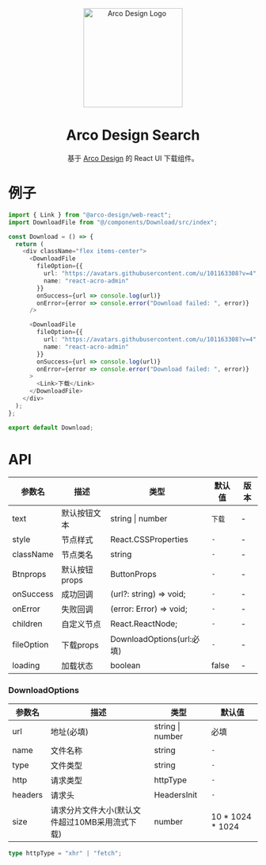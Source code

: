 <div align="center">
  <a href="https://arco.design" target="_blank">
    <img alt="Arco Design Logo" width="200" src="https://avatars.githubusercontent.com/u/64576149?s=200&v=4"/>
  </a>
</div>

<div align="center">
  <h1>Arco Design Search</h1>
</div>

<div align="center">

基于 [Arco Design](https://arco.design/) 的 React UI 下载组件。

</div>

# 例子

```typescript
import { Link } from "@arco-design/web-react";
import DownloadFile from "@/components/Download/src/index";

const Download = () => {
  return (
    <div className="flex items-center">
      <DownloadFile
        fileOption={{
          url: "https://avatars.githubusercontent.com/u/101163308?v=4",
          name: "react-acro-admin"
        }}
        onSuccess={url => console.log(url)}
        onError={error => console.error("Download failed: ", error)}
      />

      <DownloadFile
        fileOption={{
          url: "https://avatars.githubusercontent.com/u/101163308?v=4",
          name: "react-acro-admin"
        }}
        onSuccess={url => console.log(url)}
        onError={error => console.error("Download failed: ", error)}
      >
        <Link>下载</Link>
      </DownloadFile>
    </div>
  );
};

export default Download;

```

# API

| 参数名     | 描述          | 类型                      | 默认值 | 版本 |
| ---------- | ------------- | ------------------------- | ------ | ---- |
| text       | 默认按钮文本  | string \| number          | `下载` | -    |
| style      | 节点样式      | React.CSSProperties       | `-`    | -    |
| className  | 节点类名      | string                    | `-`    | -    |
| Btnprops   | 默认按钮props | ButtonProps               | `-`    | -    |
| onSuccess  | 成功回调      | (url?: string) => void;   | `-`    | -    |
| onError    | 失败回调      | (error: Error) => void;   | `-`    | -    |
| children   | 自定义节点    | React.ReactNode;          | `-`    | -    |
| fileOption | 下载props     | DownloadOptions(url:必填) | `-`    | -    |
| loading    | 加载状态      | boolean                   | false  | -    |


### DownloadOptions

| 参数名  | 描述                                           | 类型             | 默认值           |
| ------- | ---------------------------------------------- | ---------------- | ---------------- |
| url     | 地址(必填)                                     | string \| number | 必填             |
| name    | 文件名称                                       | string           | `-`              |
| type    | 文件类型                                       | string           | `-`              |
| http    | 请求类型                                       | httpType         | `-`              |
| headers | 请求头                                         | HeadersInit      | `-`              |
| size    | 请求分片文件大小(默认文件超过10MB采用流式下载) | number           | 10 * 1024 * 1024 |




```typescript
type httpType = "xhr" | "fetch";
```
